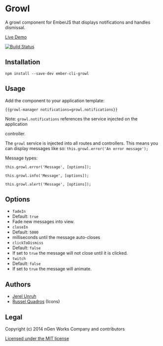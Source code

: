 # Growl

A growl component for EmberJS that displays notifications and handles dismissal.

[Live Demo](http://growl.jerel.co/)

[![Build Status](https://travis-ci.org/ngenworks/ember-cli-growl.svg?branch=master)](https://travis-ci.org/ngenworks/ember-cli-growl)

## Installation

`npm install --save-dev ember-cli-growl`

## Usage

Add the component to your application template:

    {{growl-manager notifications=growl.notifications}}

Note: `growl.notifications` references the service injected on the application

controller.

The `growl` service is injected into all routes and controllers. This means
you can display messages like so: `this.growl.error('An error message');`

Message types:

    this.growl.error('Message', [options]);

    this.growl.info('Message', [options]);

    this.growl.alert('Message', [options]);

## Options

* `fadeIn`
 * Default: `true`
 * Fade new messages into view.
* `closeIn`
 * Default: `5000`
 * milliseconds until the message auto-closes
* `clickToDismiss`
 * Default: `false`
 * If set to `true` the message will not close until it is clicked.
* `twitch`
 * Default: `false`
 * If set to `true` the message will animate.

## Authors

* [Jerel Unruh](http://twitter.com/jerelunruh/)
* [Russel Quadros](https://dribbble.com/russelq) (Icons)

## Legal

Copyright (c) 2014 nGen Works Company and contributors

[Licensed under the MIT license](http://www.opensource.org/licenses/mit-license.php)
